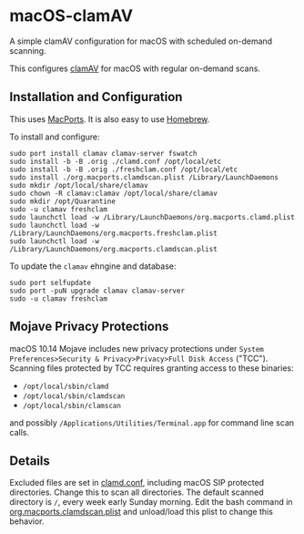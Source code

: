 # macOS-clamAV

A simple clamAV configuration for macOS with scheduled on-demand scanning.

This configures [clamAV](http://www.clamav.net) for macOS with regular on-demand scans.

## Installation and Configuration

This uses [MacPorts](https://www.macports.org). It is also easy to use [Homebrew](https://brew.sh).

To install and configure:

```
sudo port install clamav clamav-server fswatch
sudo install -b -B .orig ./clamd.conf /opt/local/etc
sudo install -b -B .orig ./freshclam.conf /opt/local/etc
sudo install ./org.macports.clamdscan.plist /Library/LaunchDaemons
sudo mkdir /opt/local/share/clamav
sudo chown -R clamav:clamav /opt/local/share/clamav
sudo mkdir /opt/Quarantine
sudo -u clamav freshclam
sudo launchctl load -w /Library/LaunchDaemons/org.macports.clamd.plist
sudo launchctl load -w /Library/LaunchDaemons/org.macports.freshclam.plist
sudo launchctl load -w /Library/LaunchDaemons/org.macports.clamdscan.plist
```

To update the `clamav` ehngine and database:

```
sudo port selfupdate
sudo port -puN upgrade clamav clamav-server
sudo -u clamav freshclam
```

## Mojave Privacy Protections

macOS 10.14 Mojave includes new privacy protections under `System Preferences>Security & Privacy>Privacy>Full Disk Access` ("TCC"). Scanning files protected by TCC requires granting access to these binaries:
* `/opt/local/sbin/clamd`
* `/opt/local/sbin/clamdscan`
* `/opt/local/sbin/clamscan`

and possibly `/Applications/Utilities/Terminal.app` for command line scan calls.

## Details

Excluded files are set in [clamd.conf](./clamd.conf), including macOS SIP protected directories. Change this to scan all directories. The default scanned directory is `/`, every week early Sunday morning. Edit the bash command in [org.macports.clamdscan.plist](./org.macports.clamdscan.plist) and unload/load this plist to change this behavior.
